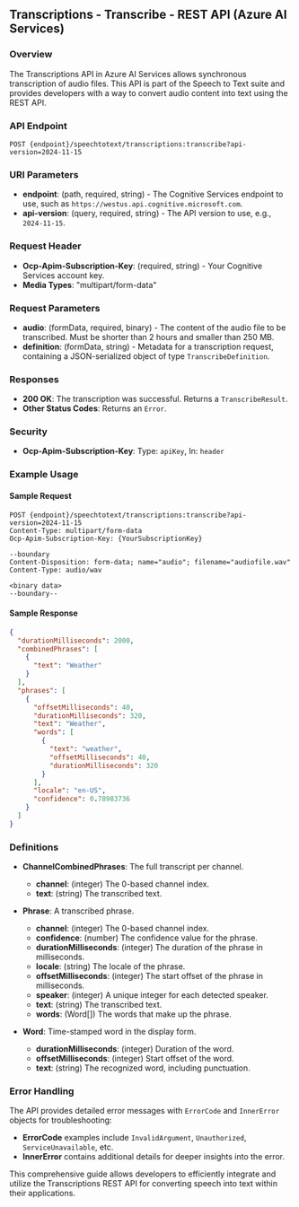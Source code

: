 ﻿## Transcriptions - Transcribe - REST API (Azure AI Services)

### Overview

The Transcriptions API in Azure AI Services allows synchronous transcription of audio files. This API is part of the Speech to Text suite and provides developers with a way to convert audio content into text using the REST API.

### API Endpoint

```http
POST {endpoint}/speechtotext/transcriptions:transcribe?api-version=2024-11-15
```

### URI Parameters

- **endpoint**: (path, required, string) - The Cognitive Services endpoint to use, such as `https://westus.api.cognitive.microsoft.com`.
- **api-version**: (query, required, string) - The API version to use, e.g., `2024-11-15`.

### Request Header

- **Ocp-Apim-Subscription-Key**: (required, string) - Your Cognitive Services account key.
- **Media Types**: "multipart/form-data"

### Request Parameters

- **audio**: (formData, required, binary) - The content of the audio file to be transcribed. Must be shorter than 2 hours and smaller than 250 MB.
- **definition**: (formData, string) - Metadata for a transcription request, containing a JSON-serialized object of type `TranscribeDefinition`.

### Responses

- **200 OK**: The transcription was successful. Returns a `TranscribeResult`.
- **Other Status Codes**: Returns an `Error`.

### Security

- **Ocp-Apim-Subscription-Key**: Type: `apiKey`, In: `header`

### Example Usage

#### Sample Request

```http
POST {endpoint}/speechtotext/transcriptions:transcribe?api-version=2024-11-15
Content-Type: multipart/form-data
Ocp-Apim-Subscription-Key: {YourSubscriptionKey}

--boundary
Content-Disposition: form-data; name="audio"; filename="audiofile.wav"
Content-Type: audio/wav

<binary data>
--boundary--
```

#### Sample Response

```json
{
  "durationMilliseconds": 2000,
  "combinedPhrases": [
    {
      "text": "Weather"
    }
  ],
  "phrases": [
    {
      "offsetMilliseconds": 40,
      "durationMilliseconds": 320,
      "text": "Weather",
      "words": [
        {
          "text": "weather",
          "offsetMilliseconds": 40,
          "durationMilliseconds": 320
        }
      ],
      "locale": "en-US",
      "confidence": 0.78983736
    }
  ]
}
```

### Definitions

- **ChannelCombinedPhrases**: The full transcript per channel.
  - **channel**: (integer) The 0-based channel index.
  - **text**: (string) The transcribed text.

- **Phrase**: A transcribed phrase.
  - **channel**: (integer) The 0-based channel index.
  - **confidence**: (number) The confidence value for the phrase.
  - **durationMilliseconds**: (integer) The duration of the phrase in milliseconds.
  - **locale**: (string) The locale of the phrase.
  - **offsetMilliseconds**: (integer) The start offset of the phrase in milliseconds.
  - **speaker**: (integer) A unique integer for each detected speaker.
  - **text**: (string) The transcribed text.
  - **words**: (Word[]) The words that make up the phrase.

- **Word**: Time-stamped word in the display form.
  - **durationMilliseconds**: (integer) Duration of the word.
  - **offsetMilliseconds**: (integer) Start offset of the word.
  - **text**: (string) The recognized word, including punctuation.

### Error Handling

The API provides detailed error messages with `ErrorCode` and `InnerError` objects for troubleshooting:

- **ErrorCode** examples include `InvalidArgument`, `Unauthorized`, `ServiceUnavailable`, etc.
- **InnerError** contains additional details for deeper insights into the error.

This comprehensive guide allows developers to efficiently integrate and utilize the Transcriptions REST API for converting speech into text within their applications.

